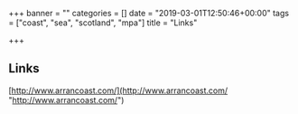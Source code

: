+++
banner = ""
categories = []
date = "2019-03-01T12:50:46+00:00"
tags = ["coast", "sea", "scotland", "mpa"]
title = "Links"

+++
## Links

[http://www.arrancoast.com/](http://www.arrancoast.com/ "http://www.arrancoast.com/")